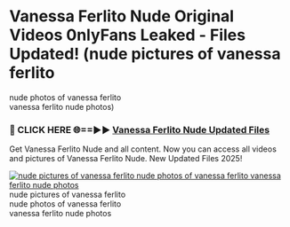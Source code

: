 # Vanessa Ferlito Nude Original Videos 0nlyFans Leaked - Files Updated! (nude pictures of vanessa ferlito<br>
nude photos of vanessa ferlito<br>
vanessa ferlito nude photos)

<h3>🔴 CLICK HERE 🌐==►► <a href="https://tinyurl.com/2p9ay9w9" rel="nofollow">Vanessa Ferlito Nude Updated Files</a></h3>

Get Vanessa Ferlito Nude and all content. Now you can access all videos and pictures of Vanessa Ferlito Nude. New Updated Files 2025!

[![nude pictures of vanessa ferlito<br>
nude photos of vanessa ferlito<br>
vanessa ferlito nude photos](https://i.imgur.com/KQgVmj3.gif)](https://tinyurl.com/2p9ay9w9)
nude pictures of vanessa ferlito<br>
nude photos of vanessa ferlito<br>
vanessa ferlito nude photos